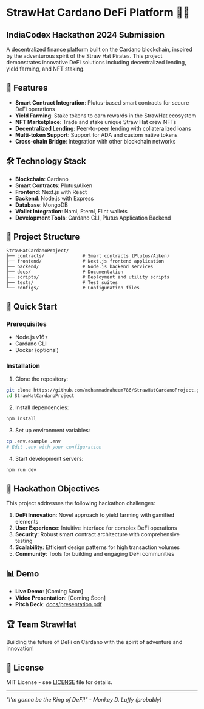 # StrawHat Cardano DeFi Platform 🏴‍☠️

## IndiaCodex Hackathon 2024 Submission

A decentralized finance platform built on the Cardano blockchain, inspired by the adventurous spirit of the Straw Hat Pirates. This project demonstrates innovative DeFi solutions including decentralized lending, yield farming, and NFT staking.

## 🚀 Features

- **Smart Contract Integration**: Plutus-based smart contracts for secure DeFi operations
- **Yield Farming**: Stake tokens to earn rewards in the StrawHat ecosystem  
- **NFT Marketplace**: Trade and stake unique Straw Hat crew NFTs
- **Decentralized Lending**: Peer-to-peer lending with collateralized loans
- **Multi-token Support**: Support for ADA and custom native tokens
- **Cross-chain Bridge**: Integration with other blockchain networks

## 🛠️ Technology Stack

- **Blockchain**: Cardano
- **Smart Contracts**: Plutus/Aiken
- **Frontend**: Next.js with React
- **Backend**: Node.js with Express
- **Database**: MongoDB
- **Wallet Integration**: Nami, Eternl, Flint wallets
- **Development Tools**: Cardano CLI, Plutus Application Backend

## 📁 Project Structure

```
StrawHatCardanoProject/
├── contracts/              # Smart contracts (Plutus/Aiken)
├── frontend/               # Next.js frontend application
├── backend/                # Node.js backend services
├── docs/                   # Documentation
├── scripts/                # Deployment and utility scripts
├── tests/                  # Test suites
└── configs/                # Configuration files
```

## 🏁 Quick Start

### Prerequisites

- Node.js v16+
- Cardano CLI
- Docker (optional)

### Installation

1. Clone the repository:
```bash
git clone https://github.com/mohammadraheem786/StrawHatCardanoProject.git
cd StrawHatCardanoProject
```

2. Install dependencies:
```bash
npm install
```

3. Set up environment variables:
```bash
cp .env.example .env
# Edit .env with your configuration
```

4. Start development servers:
```bash
npm run dev
```

## 🎯 Hackathon Objectives

This project addresses the following hackathon challenges:

1. **DeFi Innovation**: Novel approach to yield farming with gamified elements
2. **User Experience**: Intuitive interface for complex DeFi operations
3. **Security**: Robust smart contract architecture with comprehensive testing
4. **Scalability**: Efficient design patterns for high transaction volumes
5. **Community**: Tools for building and engaging DeFi communities

## 📊 Demo

- **Live Demo**: [Coming Soon]
- **Video Presentation**: [Coming Soon]
- **Pitch Deck**: [docs/presentation.pdf](docs/presentation.pdf)

## 🏆 Team StrawHat

Building the future of DeFi on Cardano with the spirit of adventure and innovation!

## 📄 License

MIT License - see [LICENSE](LICENSE) file for details.

---

*"I'm gonna be the King of DeFi!" - Monkey D. Luffy (probably)*